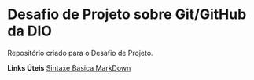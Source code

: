 # Desafio de Projeto sobre Git/GitHub da DIO
Repositório criado para o Desafio de Projeto.

**Links Úteis**
[Sintaxe Basica MarkDown](https://www.markdownguide.org/basic-syntax/)
